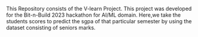 This Repository consists of the V-learn Project. This project was developed for the Bit-n-Build 2023 hackathon for AI/ML domain. Here,we take the students scores to predict the sgpa of that particular semester by using the dataset consisting of seniors marks.
